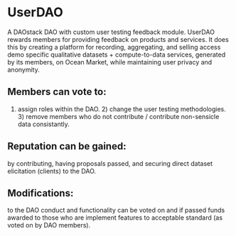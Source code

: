 # UserDAO
A DAOstack DAO with custom user testing feedback module. UserDAO rewards members for providing feedback on products and services. It does this by creating a platform for recording, aggregating, and selling access demo specific qualitative datasets + compute-to-data services, generated by its members, on Ocean Market, while maintaining user privacy and anonymity.

## Members can vote to:
1) assign roles within the DAO. 2) change the user testing methodologies. 3) remove members who do not contribute / contribute non-sensicle data consistantly. 

## Reputation can be gained:
by contributing, having proposals passed, and securing direct dataset elicitation (clients) to the DAO. 

## Modifications:
to the DAO conduct and functionality can be voted on and if passed funds awarded to those who are implement features to acceptable standard (as voted on by DAO members).
